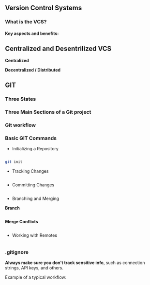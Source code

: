 ## Version Control Systems

### What is the VCS?

#### Key aspects and benefits:


## Centralized and Desentrilized VCS

**Centralized** 

**Decentralized / Distributed**

## GIT



### Three States


### Three Main Sections of a Git project


### Git workflow


### Basic GIT Commands

- Initializing a Repository

```bash

git init

```

- Tracking Changes

```bash

```
- Committing Changes

```bash

```
- Branching and Merging

**Branch**

```
```


**Merge Conflicts**

```bash

```

- Working with Remotes

```

```

### .gitignore 


**Always make sure you don't track sensitive info**, such as connection strings, API keys, and others.

Example of a typical workflow:

```bash


```
